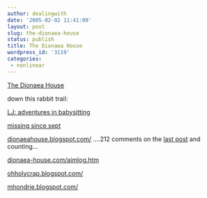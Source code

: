```yaml
---
author: dealingwith
date: '2005-02-02 11:41:00'
layout: post
slug: the-dionaea-house
status: publish
title: The Dionaea House
wordpress_id: '3119'
categories:
 - nonlinear
---
```


[The Dionaea House][1]


down this rabbit trail:


[LJ: adventures in babysitting][2]


[missing since sept][3]


[dionaeahouse.blogspot.com/][4] ....212 comments on the [last post][5] and
counting...


[dionaea-house.com/aimlog.htm][6]


[ohholycrap.blogspot.com/][7]


[mhondrie.blogspot.com/][8]


   [1]: http://www.dionaea-house.com/default.htm

   [2]: http://www.livejournal.com/users/ohdanigirl/

   [3]: http://jennylevin.blogspot.com/

   [4]: http://dionaeahouse.blogspot.com/

   [5]: http://dionaeahouse.blogspot.com/2004/10/early-start.html#comments

   [6]: http://www.dionaea-house.com/aimlog.htm

   [7]: http://ohholycrap.blogspot.com/

   [8]: http://mhondrie.blogspot.com/

   

